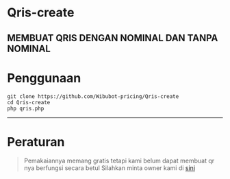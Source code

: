 # Qris-create
MEMBUAT QRIS DENGAN NOMINAL DAN TANPA NOMINAL
--------
# Penggunaan
```
git clone https://github.com/Wibubot-pricing/Qris-create
cd Qris-create
php qris.php
```
----------
# Peraturan
> Pemakaiannya memang gratis tetapi kami belum dapat membuat qr nya berfungsi secara betul
> Silahkan minta owner kami di [sini](https://wa.me/+6285868055463?text=mau+minta+qris)


